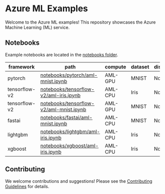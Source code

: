 # Azure ML Examples

Welcome to the Azure ML examples! This repository showcases the Azure Machine Learning (ML) service.

## Notebooks

Example notebooks are located in the [notebooks folder](notebooks).

|framework|path|compute|dataset|distribution|
|-|-|-|-|-|
|pytorch|[notebooks/pytorch/aml-mnist.ipynb](notebooks/pytorch/aml-mnist.ipynb)|AML-GPU|MNIST|None|
|tensorflow-v2|[notebooks/tensorflow-v2/aml-iris.ipynb](notebooks/tensorflow-v2/aml-iris.ipynb)|AML-CPU|Iris|None|
|tensorflow-v2|[notebooks/tensorflow-v2/aml-mnist.ipynb](notebooks/tensorflow-v2/aml-mnist.ipynb)|AML-GPU|MNIST|None|
|fastai|[notebooks/fastai/aml-mnist.ipynb](notebooks/fastai/aml-mnist.ipynb)|AML-CPU|MNIST|None|
|lightgbm|[notebooks/lightgbm/aml-iris.ipynb](notebooks/lightgbm/aml-iris.ipynb)|AML-CPU|Iris|None|
|xgboost|[notebooks/xgboost/aml-iris.ipynb](notebooks/xgboost/aml-iris.ipynb)|AML-CPU|Iris|None|

## Contributing

We welcome contributions and suggestions! Please see the [Contributing Guidelines](CONTRIBUTING.md) for details.
